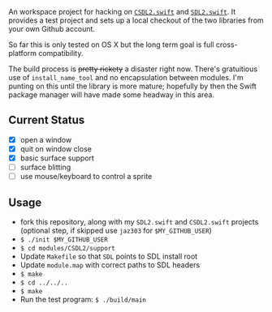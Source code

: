 An workspace project for hacking on [`CSDL2.swift`](https://github.com/jaz303/CSDL2.swift) and [`SDL2.swift`](https://github.com/jaz303/SDL2.swift). It provides a test project and sets up a local checkout of the two libraries from your own Github account.

So far this is only tested on OS X but the long term goal is full cross-platform compatibility.

The build process is <del>pretty rickety</del> a disaster right now. There's gratuitious use of `install_name_tool` and no encapsulation between modules. I'm punting on this until the library is more mature; hopefully by then the Swift package manager will have made some headway in this area.

## Current Status

  - [x] open a window
  - [x] quit on window close
  - [x] basic surface support
  - [ ] surface blitting
  - [ ] use mouse/keyboard to control a sprite

## Usage

  - fork this repository, along with my `SDL2.swift` and `CSDL2.swift` projects (optional step, if skipped use `jaz303` for `$MY_GITHUB_USER`)
  - `$ ./init $MY_GITHUB_USER`
  - `$ cd modules/CSDL2/support`
  - Update `Makefile` so that `SDL` points to SDL install root
  - Update `module.map` with correct paths to SDL headers
  - `$ make`
  - `$ cd ../../..`
  - `$ make`
  - Run the test program: `$ ./build/main`

